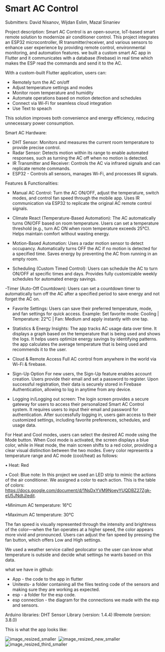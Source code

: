 # Smart AC Control

Submitters:
David Nisanov, 
Wijdan Eslim, 
Mazal Sinaniev

Project description:
Smart AC Control is an open-source, IoT-based smart remote solution to modernize air conditioner control. This project integrates an ESP32 microcontroller, IR transmitter/receiver, and various sensors to enhance user experience by providing remote control, environmental monitoring, and automation features. we built a custom smart AC app in Flutter and it communicates with a database (firebase) in real time which makes the ESP read the commands and send it to the AC.

With a custom-built Flutter application, users can:
- Remotely turn the AC on/off
- Adjust temperature settings and modes
- Monitor room temperature and humidity
- Automate operations based on motion detection and schedules
- Connect via Wi-Fi for seamless cloud integration
- Use Text to speach

This solution improves both convenience and energy efficiency, reducing unnecessary power consumption.

Smart AC Hardware:
- DHT Sensor: Monitors and measures the current room temperature to provide precise control.
- Radar Sensor: Detects motion within its range to enable automated responses, such as turning the AC off when no motion is detected.
- IR Transmitter and Receiver: Controls the AC via infrared signals and can replicate remote commands.
- ESP32 - Controls all sensors, manages Wi-Fi, and processes IR signals.

Features & Functionalities:
- Manual AC Control:
  Turn the AC ON/OFF, adjust the temperature, switch modes, and control fan speed through the mobile app.
  Uses IR communication via ESP32 to replicate the original AC remote control signals.
  
- Climate React (Temperature-Based Automation):
  The AC automatically turns ON/OFF based on room temperature.
  Users can set a temperature threshold (e.g., turn AC ON when room temperature exceeds 25°C).
  Helps maintain comfort without wasting energy.

- Motion-Based Automation:
  Uses a radar motion sensor to detect occupancy.
  Automatically turns OFF the AC if no motion is detected for a specified time.
  Saves energy by preventing the AC from running in an empty room.

- Scheduling (Custom Timed Control):
  Users can schedule the AC to turn ON/OFF at specific times and days.
  Provides fully customizable weekly schedules for automated energy savings.

-Timer (Auto-Off Countdown):
  Users can set a countdown timer to automatically turn off the AC after a specified period to save energy and not forget the AC on.

- Favorite Settings:
  Users can save their preferred temperature, mode, and fan settings for quick access.
  Example: Set favorite mode: Cooling | Temperature: 22°C | Fan: Medium and apply instantly with one tap.

- Statistics & Energy Insights:
  The app tracks AC usage data over time. It displays a graph based on the temperature that is being used and shows the logs. It helps users optimize energy savings by identifying patterns. the app calculates the average temperature that is being used and recommends     it to the user.

- Cloud & Remote Access
  Full AC control from anywhere in the world via Wi-Fi & firebase.

- Sign-Up Option
  For new users, the Sign-Up feature enables account creation. Users provide their email and set a password to register. Upon successful registration, their data is securely stored in Firebase Authentication, allowing     to log in anytime from any device.


- Logging in/Logging out screen:
  The login screen provides a secure gateway for users to access their personalized Smart AC Control system. It requires users to input their email and password for authentication. After successfully logging in, users     gain access to their customized settings, including favorite preferences, schedules, and usage data.


For Heat and Cool modes, users can select the desired AC mode using the Mode button. When Cool mode is activated, the screen displays a blue color, while in Heat mode, the main screen shifts to a red color, providing a clear visual distinction between the two modes.
Every color represents a temperature range and AC mode (cool/heat) as follows:

• Heat: Red

• Cool: Blue
note: In this project we used an LED strip to mimic the actions of the air conditioner. We assigned a color to each action. This is the table of colors: https://docs.google.com/document/d/1NsDxYVM9NoeyYUQDBZ27Zgk-eU5JNdtJ/edit.

*Minimum AC temperature: 16°C

*Maximum AC temperature: 30°C

The fan speed is visually represented through the intensity and brightness of the color—when the fan operates at a higher speed, the color appears more vivid and pronounced. Users can adjust the fan speed by pressing the fan button, which offers Low and High settings.

We used a weather service called geolocator so the user can know what temperature is outside and decide what settings he wants based on this data.

what we have in github: 
- App - the code to the app in flutter
- Unitests- a folder containing all the files testing code of the sensors and making sure they are working as expected.
- esp - a folder for the esp code.
- esp connection - the diagram for the connections we made with the esp and sensors.

Arduino libraries:
  DHT Sensor Library (version: 1.4.4)
  IRremote (version: 3.8.0)

This is what the app looks like:




![image_resized_smaller](https://github.com/user-attachments/assets/cb38e2cb-2f2e-4ef5-902d-582c3a782a37)&nbsp; ![image_resized_new_smaller](https://github.com/user-attachments/assets/2c4c3d12-4373-4de7-a004-851d8759f00e)&nbsp;
 ![image_resized_third_smaller](https://github.com/user-attachments/assets/4172dac3-2179-4cdb-b662-549812fbdec9)






  

